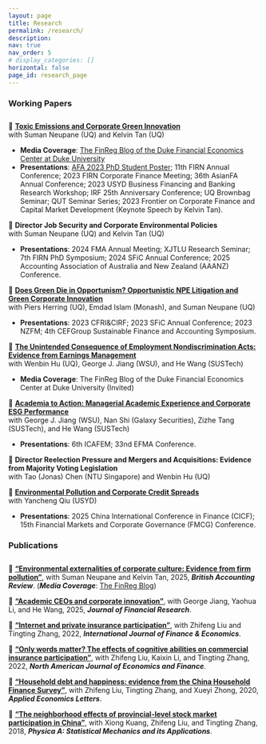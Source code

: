```yaml
---
layout: page
title: Research
permalink: /research/
description: 
nav: true
nav_order: 5
# display_categories: []
horizontal: false
page_id: research_page
---
```

<style>
#working-papers, #publications {
    padding-bottom: 0.7rem;
}
.research_page .sub-s-title
{
  padding-left: 1.5rem;
}
</style>
<p class="research-sep"></p>



### Working Papers


📝 [**Toxic Emissions and Corporate Green Innovation**](https://papers.ssrn.com/sol3/papers.cfm?abstract_id=4113290)
<br><span class="sub-s-title">with Suman Neupane (UQ) and Kelvin Tan (UQ)</span>
- **Media Coverage**: [The FinReg Blog of the Duke Financial Economics Center at Duke University](https://sites.duke.edu/thefinregblog/2022/11/29/toxic-emissions-and-corporate-green-innovation/)
- **Presentations**: [AFA 2023 PhD Student Poster](https://www.aeaweb.org/conference/2023/program/paper/9BZA8sh7); 11th FIRN Annual Conference; 2023 FIRN Corporate Finance Meeting; 36th AsianFA Annual Conference; 2023 USYD Business Financing and Banking Research Workshop; IRF 25th Anniversary Conference; UQ Brownbag Seminar; QUT Seminar Series; 2023 Frontier on Corporate Finance and Capital Market Development (Keynote Speech by Kelvin Tan).
  
<p class="research-sep2"></p>

📝  **Director Job Security and Corporate Environmental Policies**
<br><span class="sub-s-title">with Suman Neupane (UQ) and Kelvin Tan (UQ)</span>
- **Presentations**: 2024 FMA Annual Meeting; XJTLU Research Seminar; 7th FIRN PhD Symposium; 2024 SFiC Annual Conference; 2025 Accounting Association of Australia and New Zealand (AAANZ) Conference.

<p class="research-sep2"></p>

📝 [**Does Green Die in Opportunism? Opportunistic NPE Litigation and Green Corporate Innovation**](https://papers.ssrn.com/sol3/papers.cfm?abstract_id=4634083)
<br><span class="sub-s-title">with Piers Herring (UQ), Emdad Islam (Monash), and Suman Neupane (UQ)</span>
- **Presentations**: 2023 CFRI&CIRF; 2023 SFiC Annual Conference; 2023 NZFM; 4th CEFGroup Sustainable Finance and Accounting Symposium.

<p class="research-sep2"></p>

📝 [**The Unintended Consequence of Employment Nondiscrimination Acts: Evidence from Earnings Management**](https://papers.ssrn.com/sol3/papers.cfm?abstract_id=4683340)
<br><span class="sub-s-title">with Wenbin Hu (UQ), George J. Jiang (WSU), and He Wang (SUSTech)</span>
- **Media Coverage**: The FinReg Blog of the Duke Financial Economics Center at Duke University (Invited)

<p class="research-sep2"></p>

📝  [**Academia to Action: Managerial Academic Experience and Corporate ESG Performance**](https://papers.ssrn.com/sol3/papers.cfm?abstract_id=4652447)
<br><span class="sub-s-title">with George J. Jiang (WSU), Nan Shi (Galaxy Securities), Zizhe Tang (SUSTech), and He Wang (SUSTech)</span>
- **Presentations**: 6th ICAFEM; 33nd EFMA Conference.

<p class="research-sep2"></p>

📝 **Director Reelection Pressure and Mergers and Acquisitions: Evidence from Majority Voting Legislation**
<br><span class="sub-s-title">with Tao (Jonas) Chen (NTU Singapore) and Wenbin Hu (UQ)</span>

<p class="research-sep2"></p>

📝 [**Environmental Pollution and Corporate Credit Spreads**](https://papers.ssrn.com/sol3/papers.cfm?abstract_id=5078106)
<br><span class="sub-s-title">with Yancheng Qiu (USYD)</span>
- **Presentations**: 2025 China International Conference in Finance (CICF); 15th Financial Markets and Corporate Governance (FMCG) Conference.

<p class="research-sep"></p>

### Publications


📄 [**“Environmental externalities of corporate culture: Evidence from firm pollution”**](10.1016/j.bar.2025.101699), with Suman Neupane and Kelvin Tan, 2025, _**British Accounting Review**_. (_**Media Coverage**_: [The FinReg Blog](https://sites.duke.edu/thefinregblog/2024/01/08/environmental-externalities-of-corporate-culture-evidence-from-firm-pollution/))

📄 [**“Academic CEOs and corporate innovation”**](http://doi.org/10.1111/jfir.12469), with George Jiang, Yaohua Li, and He Wang, 2025, _**Journal of Financial Research**_.

📄 [**“Internet and private insurance participation”**](https://onlinelibrary.wiley.com/doi/full/10.1002/ijfe.2227?casa_token=531gXK6ydT0AAAAA%3A9E4Q_tcSu9rSrQn2pgWRMxAIBXCBwy2jZHRS_UMHNRkdEbqhaWxHOHiEgEFedkLrusBmaKEvgmkmkhQ), with Zhifeng Liu and Tingting Zhang, 2022, _**International Journal of Finance & Economics**_.

📄 [**“Only words matter? The effects of cognitive abilities on commercial insurance participation”**](https://www.sciencedirect.com/science/article/pii/S1062940822000468?casa_token=s0qQeJ8SMVMAAAAA:ahfXLCAbzPRX6oAhRzIyiQp4EtGcHi21Pm4eATOZyBagbvrNoWzHElLvgwbzpk2L7MEBkHn7nQ), with
   Zhifeng Liu, Kaixin Li, and Tingting Zhang, 2022, _**North American Journal of Economics and Finance**_.

📄 [**“Household debt and happiness: evidence from the China Household Finance Survey”**](https://www.tandfonline.com/doi/abs/10.1080/13504851.2019.1610706), with Zhifeng Liu, Tingting Zhang, and Xueyi Zhong, 2020, _**Applied Economics Letters**_.

📄 [**“The neighborhood effects of provincial-level stock market participation in China”**](https://www.sciencedirect.com/science/article/pii/S0378437118307568?casa_token=WyTMwtrgXTMAAAAA:NTfcY_hc9MWVe9kubI8z6yxuGFaPLoxkG_LLbCw27vc47O_DYhoJuQz6LOW1J3TmoxU8_sYVvA), with Xiong Kuang,
   Zhifeng Liu, and Tingting Zhang, 2018, _**Physica A: Statistical Mechanics and its Applications**_.
